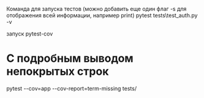 Команда для запуска тестов (можно добавить еще один флаг -s для отображения всей информации, например print)
pytest tests\test_auth.py -v

запуск pytest-cov
# С подробным выводом непокрытых строк
pytest --cov=app --cov-report=term-missing tests/